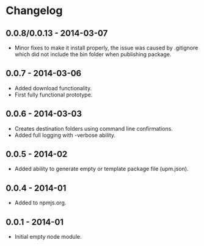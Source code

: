 ﻿Changelog
============

## 0.0.8/0.0.13 - 2014-03-07
- Minor fixes to make it install properly, the issue was caused by .gitignore which did not include the bin folder when publishing package.

## 0.0.7 - 2014-03-06
- Added download functionality.
- First fully functional prototype.

## 0.0.6 - 2014-03-03
- Creates destination folders using command line confirmations.
- Added full logging with -verbose ability.

## 0.0.5 - 2014-02
- Added ability to generate empty or template package file (upm.json).

## 0.0.4 - 2014-01
- Added to npmjs.org.

## 0.0.1 - 2014-01
- Initial empty node module.